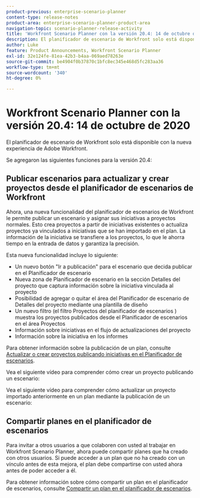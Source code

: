 ```yaml
---
product-previous: enterprise-scenario-planner
content-type: release-notes
product-area: enterprise-scenario-planner-product-area
navigation-topic: scenario-planner-release-activity
title: 'Workfront Scenario Planner con la versión 20.4: 14 de octubre de 2020'
description: El planificador de escenario de Workfront solo está disponible con la nueva experiencia de Adobe Workfront.
author: Luke
feature: Product Announcements, Workfront Scenario Planner
exl-id: 32e124fe-81ea-42b3-b4aa-069aed78263e
source-git-commit: be4904f0b37870c1bfc8ec345e468d5fc283aa36
workflow-type: tm+mt
source-wordcount: '340'
ht-degree: 0%

---
```


# Workfront Scenario Planner con la versión 20.4: 14 de octubre de 2020

El planificador de escenario de Workfront solo está disponible con la nueva experiencia de Adobe Workfront.

Se agregaron las siguientes funciones para la versión 20.4:

## Publicar escenarios para actualizar y crear proyectos desde el planificador de escenarios de Workfront

Ahora, una nueva funcionalidad del planificador de escenarios de Workfront le permite publicar un escenario y asignar sus iniciativas a proyectos normales. Esto crea proyectos a partir de iniciativas existentes o actualiza proyectos ya vinculados a iniciativas que se han importado en el plan. La información de la iniciativa se transfiere a los proyectos, lo que le ahorra tiempo en la entrada de datos y garantiza la precisión.

Esta nueva funcionalidad incluye lo siguiente:

* Un nuevo botón &quot;Ir a publicación&quot; para el escenario que decida publicar en el Planificador de escenario
* Nueva zona de Planificador de escenario en la sección Detalles del proyecto que captura información sobre la iniciativa vinculada al proyecto
* Posibilidad de agregar o quitar el área del Planificador de escenario de Detalles del proyecto mediante una plantilla de diseño
* Un nuevo filtro (el filtro Proyectos del planificador de escenarios ) muestra los proyectos publicados desde el Planificador de escenarios en el área Proyectos
* Información sobre iniciativas en el flujo de actualizaciones del proyecto
* Información sobre la iniciativa en los informes

Para obtener información sobre la publicación de un plan, consulte [Actualizar o crear proyectos publicando iniciativas en el Planificador de escenarios](../../../scenario-planner/publish-scenarios-update-projects.md).

Vea el siguiente vídeo para comprender cómo crear un proyecto publicando un escenario:

Vea el siguiente vídeo para comprender cómo actualizar un proyecto importado anteriormente en un plan mediante la publicación de un escenario:

## Compartir planes en el planificador de escenarios

Para invitar a otros usuarios a que colaboren con usted al trabajar en Workfront Scenario Planner, ahora puede compartir planes que ha creado con otros usuarios. Si puede acceder a un plan que no ha creado con un vínculo antes de esta mejora, el plan debe compartirse con usted ahora antes de poder acceder a él.

Para obtener información sobre cómo compartir un plan en el planificador de escenarios, consulte [Compartir un plan en el planificador de escenarios](../../../scenario-planner/share-a-plan.md).

